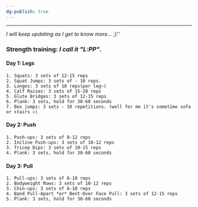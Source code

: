 ```yaml
---
dg-publish: true
---
```

---
*I will keep updating as I get to know more...* ;)''

### **Strength training:** *I call it "L:PP"*.
#### Day 1: Legs
```
1. Squats: 3 sets of 12-15 reps
2. Squat Jumps: 3 sets of - 10 reps.
3. Lunges: 3 sets of 10 reps(per leg~)
4. Calf Raises: 3 sets of 15-20 reps
5. Glute Bridges: 3 sets of 12-15 reps
6. Plank: 3 sets, hold for 30-60 seconds
7. Box jumps: 3 sets - 10 repetitions. (well for me it's sometime sofa or stairs 💀)
```

#### Day 2: Push
```
1. Push-ups: 3 sets of 8-12 reps
2. Incline Push-ups: 3 sets of 10-12 reps
3. Tricep Dips: 3 sets of 10-15 reps
4. Plank: 3 sets, hold for 30-60 seconds
```

#### Day 3: Pull
```
1. Pull-ups: 3 sets of 6-10 reps
2. Bodyweight Rows: 3 sets of 10-12 reps
3. Chin-ups: 3 sets of 6-10 reps
4. Band Pull-Apart *or* Bent-Over Face Pull: 3 sets of 12-15 reps
5. Plank: 3 sets, hold for 30-60 seconds
```
